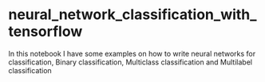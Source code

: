 # neural_network_classification_with_tensorflow
In this notebook  I have some examples on how to write neural networks for classification,  Binary classification, Multiclass classification and Multilabel classification
